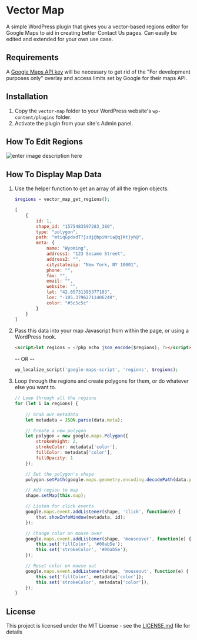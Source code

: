 # Vector Map

A simple WordPress plugin that gives you a vector-based regions editor for Google Maps to aid in creating better Contact Us pages. Can easily be edited and extended for your own use case.

## Requirements

A [Google Maps API key](https://developers.google.com/maps/documentation/javascript/get-api-key) will be necessary to get rid of the "For development purposes only" overlay and access limits set by Google for their maps API.

## Installation

1. Copy the `vector-map` folder to your WordPress website's `wp-content/plugins` folder.
2. Activate the plugin from your site's Admin panel.

## How To Edit Regions

![enter image description here](https://thumbs.gfycat.com/FortunateElatedAdouri-size_restricted.gif)

## How To Display Map Data

1. Use the helper function to get an array of all the region objects.
	```php
	$regions = vector_map_get_regions();
	```
	```javascript
	[
		{ 
			id: 1,
			shape_id: "1575483597283_380",
			type: "polygon",
			path: "mtiqGpdxdT?}zdj@bpiWria@q}Kt}yh@",
			meta: {
				name: "Wyoming",
				address1: "123 Sesame Street",
				address2: "",
				citystatezip: "New York, NY 10001",
				phone: "",
				fax: "",
				email: "",
				website: "",
				lat: "42.85731395377183",
				lon: "-105.37962711406249",
				color: "#5c5c5c"
			}
		}
	]
	```
2. Pass this data into your map Javascript from within the page, or using a WordPress hook.
	```html
	<script>let regions = <?php echo json_encode($regions); ?></script>
	```
	-- OR --
	```php
	wp_localize_script('google-maps-script', 'regions', $regions);
	```
3. Loop through the regions and create polygons for them, or do whatever else you want to.
	```javascript
	// Loop through all the regions
	for (let i in regions) {
		
		// Grab our metadata
		let metadata = JSON.parse(data.meta);

		// Create a new polygon
		let polygon = new google.maps.Polygon({
			strokeWeight: 2,
			strokeColor: metadata['color'],
			fillColor: metadata['color'],
			fillOpacity: 1
		});

		// Set the polygon's shape
		polygon.setPath(google.maps.geometry.encoding.decodePath(data.path.replace(/\\\\/g, '\\')));

		// Add region to map
		shape.setMap(this.map);

		// Listen for click events
		google.maps.event.addListener(shape, 'click', function(e) {
			that.showInfoWindow(metadata, id);
		});

		// Change color on mouse over
		google.maps.event.addListener(shape, 'mouseover', function(e) {
			this.set('fillColor', '#00ab5e');
			this.set('strokeColor', '#00ab5e');
		});

		// Reset color on mouse out
		google.maps.event.addListener(shape, 'mouseout', function(e) {
			this.set('fillColor', metadata['color']);
			this.set('strokeColor', metadata['color']);
		});
	}
	```

## License

This project is licensed under the MIT License - see the [LICENSE.md](https://github.com/alphaxaon/VectorMap/blob/master/LICENSE.md) file for details